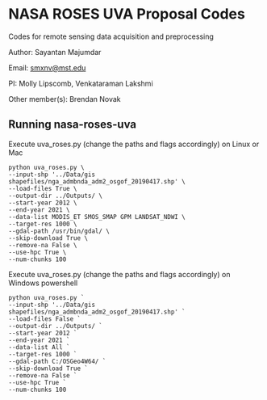 # NASA ROSES UVA Proposal Codes 
Codes for remote sensing data acquisition and preprocessing

Author: Sayantan Majumdar

Email: smxnv@mst.edu

PI: Molly Lipscomb, Venkataraman Lakshmi

Other member(s): Brendan Novak

## Running nasa-roses-uva

Execute uva_roses.py (change the paths and flags accordingly) on Linux or Mac
```
python uva_roses.py \
--input-shp '../Data/gis shapefiles/nga_admbnda_adm2_osgof_20190417.shp' \
--load-files True \
--output-dir ../Outputs/ \
--start-year 2012 \
--end-year 2021 \
--data-list MODIS_ET SMOS_SMAP GPM LANDSAT_NDWI \
--target-res 1000 \
--gdal-path /usr/bin/gdal/ \
--skip-download True \
--remove-na False \
--use-hpc True \
--num-chunks 100
```

Execute uva_roses.py (change the paths and flags accordingly) on Windows powershell
```
python uva_roses.py `
--input-shp '../Data/gis shapefiles/nga_admbnda_adm2_osgof_20190417.shp' `
--load-files False `
--output-dir ../Outputs/ `
--start-year 2012 `
--end-year 2021 `
--data-list All `
--target-res 1000 `
--gdal-path C:/OSGeo4W64/ `
--skip-download True `
--remove-na False `
--use-hpc True `
--num-chunks 100
```